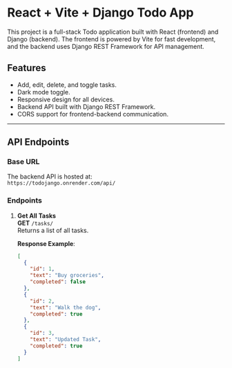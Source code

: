 # React + Vite + Django Todo App

This project is a full-stack Todo application built with React (frontend) and Django (backend). The frontend is powered by Vite for fast development, and the backend uses Django REST Framework for API management.

## Features

- Add, edit, delete, and toggle tasks.
- Dark mode toggle.
- Responsive design for all devices.
- Backend API built with Django REST Framework.
- CORS support for frontend-backend communication.

---

## API Endpoints

### Base URL

The backend API is hosted at:  
`https://todojango.onrender.com/api/`

### Endpoints

1. **Get All Tasks**  
   **GET** `/tasks/`  
   Returns a list of all tasks.

   **Response Example**:

   ```json
   [
     {
       "id": 1,
       "text": "Buy groceries",
       "completed": false
     },
     {
       "id": 2,
       "text": "Walk the dog",
       "completed": true
     },
     {
       "id": 3,
       "text": "Updated Task",
       "completed": true
     }
   ]
   ```
